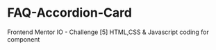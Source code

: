 # FAQ-Accordion-Card
Frontend Mentor IO - Challenge [5] HTML,CSS &amp; Javascript coding for component
